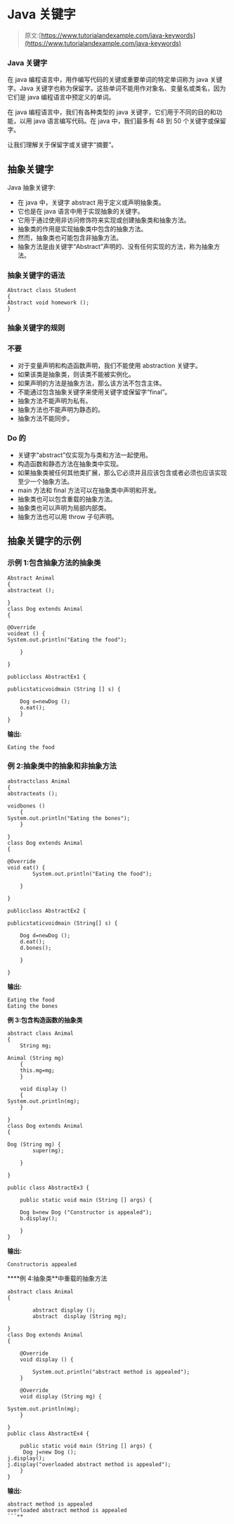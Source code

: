 # Java 关键字

> 原文:[https://www.tutorialandexample.com/java-keywords](https://www.tutorialandexample.com/java-keywords)

### Java 关键字

在 java 编程语言中，用作编写代码的关键或重要单词的特定单词称为 java 关键字。Java 关键字也称为保留字。这些单词不能用作对象名、变量名或类名，因为它们是 java 编程语言中预定义的单词。

在 java 编程语言中，我们有各种类型的 java 关键字，它们用于不同的目的和功能，以用 java 语言编写代码。在 java 中，我们最多有 48 到 50 个关键字或保留字。

让我们理解关于保留字或关键字“摘要”。

## 抽象关键字

Java 抽象关键字:

*   在 java 中，关键字 abstract 用于定义或声明抽象类。
*   它也是在 java 语言中用于实现抽象的关键字。
*   它用于通过使用非访问修饰符来实现或创建抽象类和抽象方法。
*   抽象类的作用是实现抽象类中包含的抽象方法。
*   然而，抽象类也可能包含非抽象方法。
*   抽象方法是由关键字“Abstract”声明的、没有任何实现的方法，称为抽象方法。

### 抽象关键字的语法

```
Abstract class Student
{
Abstract void homework ();
} 
```

### 抽象关键字的规则

### 不要

*   对于变量声明和构造函数声明，我们不能使用 abstraction 关键字。
*   如果该类是抽象类，则该类不能被实例化。
*   如果声明的方法是抽象方法，那么该方法不包含主体。
*   不能通过包含抽象关键字来使用关键字或保留字“final”。
*   抽象方法不能声明为私有。
*   抽象方法也不能声明为静态的。
*   抽象方法不能同步。

### Do 的

*   关键字“abstract”仅实现为与类和方法一起使用。
*   构造函数和静态方法在抽象类中实现。
*   如果抽象类被任何其他类扩展，那么它必须并且应该包含或者必须也应该实现至少一个抽象方法。
*   main 方法和 final 方法可以在抽象类中声明和开发。
*   抽象类也可以包含重载的抽象方法。
*   抽象类也可以声明为局部内部类。
*   抽象方法也可以用 throw 子句声明。

## 抽象关键字的示例

### **示例 1:包含抽象方法**的抽象类

```
Abstract Animal
{  
abstracteat ();  

}  
class Dog extends Animal  
{  

@Override
voideat () {  
System.out.println("Eating the food");  

    }  

}  

publicclass AbstractEx1 {  

publicstaticvoidmain (String [] s) {  

    Dog o=newDog ();  
    o.eat();  
    }         
} 
```

**输出:**

```
Eating the food
```

### **例 2:抽象类中的抽象和非抽象方法**

```
abstractclass Animal
{  
abstracteats ();  

voidbones ()  
    {  
System.out.println("Eating the bones");  
    }  

}  
class Dog extends Animal  
{  

@Override
void eat() {  
        System.out.println("Eating the food");  

    }  

}  

publicclass AbstractEx2 {  

publicstaticvoidmain (String[] s) {  

    Dog d=newDog ();  
    d.eat(); 
    d.bones();  

    }     

} 
```

**输出:**

```
Eating the food 
Eating the bones 
```

**例 3:包含构造函数的抽象类**

```
abstract class Animal 
{  
    String mg;  

Animal (String mg)  
    {  
    this.mg=mg;  
    }  

    void display ()  
    {  
System.out.println(mg);  
    }  

}  
class Dog extends Animal  
{  

Dog (String mg) {  
        super(mg);  

    }  

}  

public class AbstractEx3 {  

    public static void main (String [] args) {  

    Dog b=new Dog ("Constructor is appealed");  
    b.display();  

    }         
} 
```

**输出:**

```
Constructoris appealed

```

 ****例 4:抽象类**中重载的抽象方法

```
abstract class Animal
{  

        abstract display ();  
        abstract  display (String mg);  

}  
class Dog extends Animal  
{  

    @Override  
    void display () {  

        System.out.println("abstract method is appealed");  
    }  

    @Override  
    void display (String mg) {  

System.out.println(mg);  
    }  

}  
public class AbstractEx4 {  

    public static void main (String [] args) {  
     Dog j=new Dog ();  
j.display();  
j.display("overloaded abstract method is appealed");  
    }         
} 
```

**输出:**

```
abstract method is appealed
overloaded abstract method is appealed 
```**
